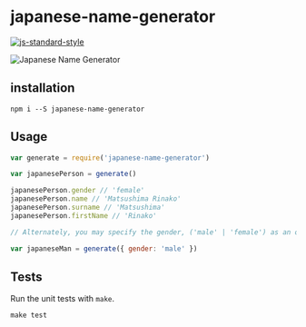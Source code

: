 # japanese-name-generator

[![js-standard-style](https://cdn.rawgit.com/feross/standard/master/badge.svg)](https://github.com/feross/standard)

![Japanese Name Generator](http://drrichswier.com/wp-content/uploads/japanese-people-1030x641.jpg)

## installation
```
npm i --S japanese-name-generator
```

## Usage
```javascript
var generate = require('japanese-name-generator')

var japanesePerson = generate()

japanesePerson.gender // 'female'
japanesePerson.name // 'Matsushima Rinako'
japanesePerson.surname // 'Matsushima'
japanesePerson.firstName // 'Rinako'

// Alternately, you may specify the gender, ('male' | 'female') as an option:

var japaneseMan = generate({ gender: 'male' })
```

## Tests
Run the unit tests with `make`.
```
make test
```
